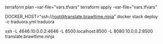 terraform plan -var-file="vars.tfvars"
terraform apply -var-file="vars.tfvars"

DOCKER_HOST="ssh://root@translate.brawltime.ninja" docker stack deploy -c traduora.yml traduora

ssh -L 4646:10.0.0.2:4646 -L 8500:localhost:8500 -L 8080:10.0.0.2:8500 translate.brawltime.ninja
